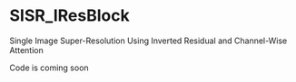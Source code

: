 # SISR_IResBlock
Single Image Super-Resolution Using Inverted Residual and Channel-Wise Attention

Code is coming soon
